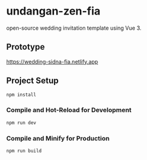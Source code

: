# undangan-zen-fia

open-source wedding invitation template using Vue 3.

## Prototype
https://wedding-sidna-fia.netlify.app

## Project Setup

```sh
npm install
```

### Compile and Hot-Reload for Development

```sh
npm run dev
```

### Compile and Minify for Production

```sh
npm run build
```
